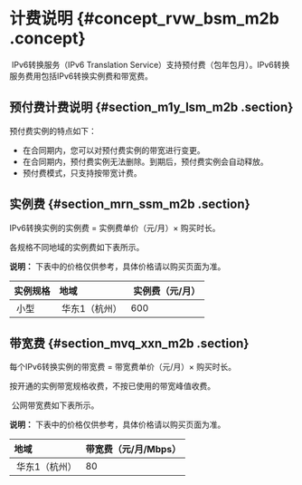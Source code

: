 # 计费说明 {#concept_rvw_bsm_m2b .concept}

 IPv6转换服务（IPv6 Translation Service）支持预付费（包年包月）。IPv6转换服务费用包括IPv6转换实例费和带宽费。

## 预付费计费说明 {#section_m1y_lsm_m2b .section}

预付费实例的特点如下：

-   在合同期内，您可以对预付费实例的带宽进行变更。
-   在合同期内，预付费实例无法删除。到期后，预付费实例会自动释放。
-   预付费模式，只支持按带宽计费。

## 实例费 {#section_mrn_ssm_m2b .section}

IPv6转换实例的实例费 = 实例费单价（元/月）× 购买时长。

各规格不同地域的实例费如下表所示。

**说明：** 下表中的价格仅供参考，具体价格请以购买页面为准。

|实例规格|地域| 实例费（元/月）|
|:---|:-|:--------|
| 小型| 华东1（杭州）|600|

## 带宽费 {#section_mvq_xxn_m2b .section}

每个IPv6转换实例的带宽费 = 带宽费单价（元/月）× 购买时长。

按开通的实例带宽规格收费，不按已使用的带宽峰值收费。

 公网带宽费如下表所示。

**说明：** 下表中的价格仅供参考，具体价格请以购买页面为准。

|地域|带宽费（元/月/Mbps）|
|:-|:------------|
| 华东1（杭州）|80|

